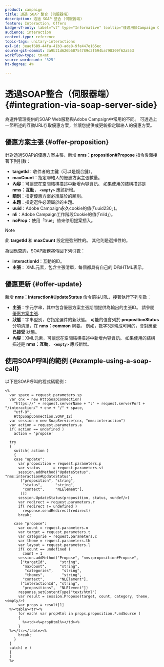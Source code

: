 ```yaml
---
product: campaign
title: 透過 SOAP 整合 (伺服器端)
description: 透過 SOAP 整合 (伺服器端)
feature: Interaction, Offers
badge-v7-only: label="v7" type="Informative" tooltip="僅適用於Campaign Classic v7"
audience: interaction
content-type: reference
topic-tags: unitary-interactions
exl-id: 3eaef689-44fa-41b3-ade8-9fe447e165ec
source-git-commit: 3a9b21d626b60754789c3f594ba798309f62a553
workflow-type: tm+mt
source-wordcount: '325'
ht-degree: 4%

---
```


# 透過SOAP整合（伺服器端）{#integration-via-soap-server-side}



為選件管理提供的SOAP Web服務與Adobe Campaign中常用的不同。 可透過上一節所述的互動URL存取優惠方案，並讓您提供或更新指定聯絡人的優惠方案。

## 優惠方案主張 {#offer-proposition}

針對透過SOAP的優惠方案主張，新增 **nms：proposition#Propose** 指令後面接著下列引數：

* **targetId**：收件者的主鍵（可以是複合鍵）。
* **maxCount**：指定聯絡人的優惠方案主張數量。
* **內容**：可讓您在空間結構描述中新增內容資訊。 如果使用的結構描述是 **nms：互動**， **`<empty>`** 應該新增。
* **類別**：指定優惠方案必須屬於的類別。
* **主題**：指定選件必須屬於的主題。
* **uuid**：Adobe Campaign永久cookie的值(「uuid230」)。
* **nli**：Adobe Campaign工作階段Cookie的值(「nlid」)。
* **noProp**：使用「true」值來停用提案插入。

>[!NOTE]
>
>此 **targetId** 和 **maxCount** 設定是強制性的。 其他則是選擇性的。

為回應查詢，SOAP服務將傳回下列引數：

* **interactionId**：互動的ID。
* **主張**： XML元素，包含主張清單，每個都具有自己的ID和HTML表示。

## 優惠更新 {#offer-update}

新增 **nms：interaction#UpdateStatus** 命令前往URL，接著執行下列引數：

* **主張**：字元字串，其中包含優惠方案主張期間提供為輸出的主張ID。 請參閱 [優惠方案主張](#offer-proposition).
* **狀態**：字串型別，它指定選件的新狀態。 可能的值會列於 **propositionStatus** 分項清單，在 **nms：common** 綱要。 例如，數字3是現成可用的，會對應至 **已接受** 狀態。
* **內容**：XML元素，可讓您在空間結構描述中新增內容資訊。 如果使用的結構描述是 **nms：互動**， **`<empty>`** 應該新增。

## 使用SOAP呼叫的範例 {#example-using-a-soap-call}

以下是SOAP呼叫的程式碼範例：

```
<%
  var space = request.parameters.sp
  var cnx = new HttpSoapConnection(
    "https://" + request.serverName + ":" + request.serverPort + "/interaction/" + env + "/" + space,
    "utf-8",
    HttpSoapConnection.SOAP_12)
  var session = new SoapService(cnx, "nms:interaction")
  var action = request.parameters.a
  if( action == undefined )
    action = 'propose'

  try
  {
    switch( action )
    {
    case "update":
      var proposition = request.parameters.p
      var status      = request.parameters.st
      session.addMethod("UpdateStatus", "nms:interaction#UpdateStatus",
       ["proposition", "string",
        "status",      "string",
        "context",     "NLElement"],
       [])
      session.UpdateStatus(proposition, status, <undef/>)
      var redirect = request.parameters.r
      if( redirect != undefined )
        response.sendRedirect(redirect)
      break;

    case "propose":
      var count = request.parameters.n
      var target = request.parameters.t
      var categorie = request.parameters.c
      var theme = request.parameters.th
      var layout = request.parameters.l
      if( count == undefined )
        count = 1
      session.addMethod("Propose", "nms:proposition#Propose",
       ["targetId",      "string",
        "maxCount",      "string",
         "categories",    "string",
         "themes",        "string",
        "context",       "NLElement"],
       ["interactionId", "string",
        "propositions",  "NLElement"])
      response.setContentType("text/html")
      var result = session.Propose(target, count, category, theme, <empty/>)
      var props = result[1]
  %><table><tr><%
      for each( var propHtml in props.proposition.*.mdSource )
      {
        %><td><%=propHtml%></td><%
      }
  %></tr></table><%
      break;
    }
  }
  catch( e )
  {
  }
  %>
```
